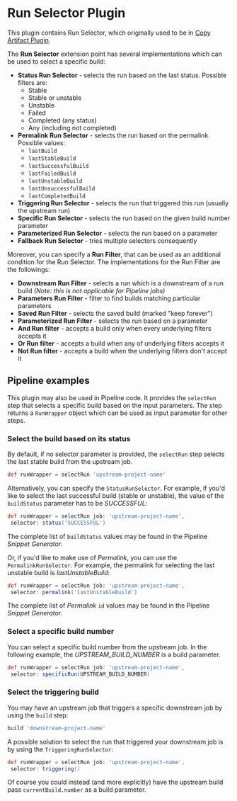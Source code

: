 # Run Selector Plugin

This plugin contains Run Selector, which originally used to be in
[Copy Artifact Plugin](https://wiki.jenkins-ci.org/display/JENKINS/Copy+Artifact+Plugin).

The **Run Selector** extension point has several implementations which can be used to select a specific build:
 - **Status Run Selector** - selects the run based on the last status. Possible filters are:
   - Stable
   - Stable or unstable
   - Unstable
   - Failed
   - Completed (any status)
   - Any (including not completed)
 - **Permalink Run Selector** - selects the run based on the permalink. Possible values:
   - `lastBuild`
   - `lastStableBuild`
   - `lastSuccessfulBuild`
   - `lastFailedBuild`
   - `lastUnstableBuild`
   - `lastUnsuccessfulBuild`
   - `lastCompletedBuild`
 - **Triggering Run Selector** - selects the run that triggered this run (usually the upstream run)
 - **Specific Run Selector** - selects the run based on the given build number parameter
 - **Parameterized Run Selector** - selects the run based on a parameter
 - **Fallback Run Selector** - tries multiple selectors consequently

Moreover, you can specify a **Run Filter**, that can be used as an additional condition for the Run Selector.
The implementations for the Run Filter are the followings:
 - **Downstream Run Filter** - selects a run which is a downstream of a run build
*(Note: this is not applicable for Pipeline jobs)*
 - **Parameters Run Filter** - filter to find builds matching particular parameters
 - **Saved Run Filter** - selects the saved build (marked "keep forever")
 - **Parameterized Run Filter** - selects the run based on a parameter
 - **And Run filter** - accepts a build only when every underlying filters accepts it
 - **Or Run filter** - accepts a build when any of underlying filters accepts it
 - **Not Run filter** - accepts a build when the underlying filters don't accept it

## Pipeline examples

This plugin may also be used in Pipeline code. 
It provides the `selectRun` step that selects a specific build based on the input parameters.
The step returns a `RunWrapper` object which can be used as input parameter for other steps.

### Select the build based on its status

By default, if no selector parameter is provided, the `selectRun` step selects the last stable build from the 
upstream job.

```groovy
def runWrapper = selectRun 'upstream-project-name'
```

Alternatively, you can specify the `StatusRunSelector`. 
For example, if you'd like to select the last successful build (stable or unstable), the value of the 
`buildStatus` parameter has to be *SUCCESSFUL*:
 
```groovy
def runWrapper = selectRun job: 'upstream-project-name', 
 selector: status('SUCCESSFUL') 
```
The complete list of `buildStatus` values may be found in the Pipeline *Snippet Generator*.

Or, if you'd like to make use of *Permalink*, you can use the `PermalinkRunSelector`.
For example, the permalink for selecting the last unstable build is *lastUnstableBuild*: 

```groovy
def runWrapper = selectRun job: 'upstream-project-name', 
 selector: permalink('lastUnstableBuild') 
```

The complete list of *Permalink* `id` values may be found in the Pipeline *Snippet Generator*. 

### Select a specific build number

You can select a specific build number from the upstream job. 
In the following example, the *UPSTREAM_BUILD_NUMBER* is a build parameter.

```groovy
def runWrapper = selectRun job: 'upstream-project-name', 
 selector: specificRun(UPSTREAM_BUILD_NUMBER) 
```

### Select the triggering build

You may have an upstream job that triggers a specific downstream job by using the `build` step:

```groovy
build 'downstream-project-name'
```

A possible solution to select the run that triggered your downstream job is by using the `TriggeringRunSelector`:

```groovy
def runWrapper = selectRun job: 'upstream-project-name', 
 selector: triggering() 
```

Of course you could instead (and more explicitly) have the upstream build pass `currentBuild.number` as a build parameter.
